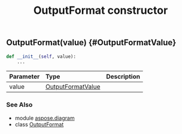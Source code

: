﻿---
title: OutputFormat constructor
second_title: Aspose.Diagram for Python via .NET API References
description: 
type: docs
weight: 10
url: /python-net/aspose.diagram/outputformat/__init__/
is_root: false
---

## OutputFormat(value) {#OutputFormatValue}



```python
def __init__(self, value):
    ...
```


| Parameter | Type | Description |
| :- | :- | :- |
| value | [OutputFormatValue](/diagram/python-net/aspose.diagram/outputformatvalue) |  |



### See Also
* module [aspose.diagram](../../)
* class [OutputFormat](/diagram/python-net/aspose.diagram/outputformat)
